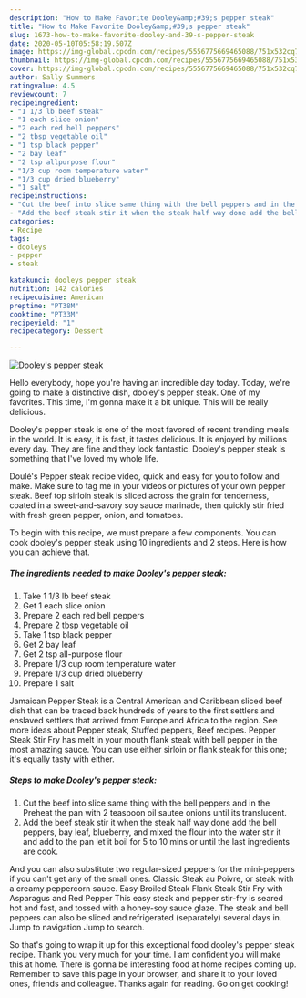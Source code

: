 ```yaml
---
description: "How to Make Favorite Dooley&amp;#39;s pepper steak"
title: "How to Make Favorite Dooley&amp;#39;s pepper steak"
slug: 1673-how-to-make-favorite-dooley-and-39-s-pepper-steak
date: 2020-05-10T05:58:19.507Z
image: https://img-global.cpcdn.com/recipes/5556775669465088/751x532cq70/dooleys-pepper-steak-recipe-main-photo.jpg
thumbnail: https://img-global.cpcdn.com/recipes/5556775669465088/751x532cq70/dooleys-pepper-steak-recipe-main-photo.jpg
cover: https://img-global.cpcdn.com/recipes/5556775669465088/751x532cq70/dooleys-pepper-steak-recipe-main-photo.jpg
author: Sally Summers
ratingvalue: 4.5
reviewcount: 7
recipeingredient:
- "1 1/3 lb beef steak"
- "1 each slice onion"
- "2 each red bell peppers"
- "2 tbsp vegetable oil"
- "1 tsp black pepper"
- "2 bay leaf"
- "2 tsp allpurpose flour"
- "1/3 cup room temperature water"
- "1/3 cup dried blueberry"
- "1 salt"
recipeinstructions:
- "Cut the beef into slice same thing with the bell peppers and in the Preheat the pan with 2 teaspoon oil sautee onions until its translucent."
- "Add the beef steak stir it when the steak half way done add the bell peppers, bay leaf, blueberry,  and mixed the flour into the water stir it and add to the pan let it boil for 5 to 10 mins or until the last ingredients are cook."
categories:
- Recipe
tags:
- dooleys
- pepper
- steak

katakunci: dooleys pepper steak 
nutrition: 142 calories
recipecuisine: American
preptime: "PT38M"
cooktime: "PT33M"
recipeyield: "1"
recipecategory: Dessert

---
```



![Dooley&#39;s pepper steak](https://img-global.cpcdn.com/recipes/5556775669465088/751x532cq70/dooleys-pepper-steak-recipe-main-photo.jpg)

Hello everybody, hope you're having an incredible day today. Today, we're going to make a distinctive dish, dooley&#39;s pepper steak. One of my favorites. This time, I'm gonna make it a bit unique. This will be really delicious.

Dooley&#39;s pepper steak is one of the most favored of recent trending meals in the world. It is easy, it is fast, it tastes delicious. It is enjoyed by millions every day. They are fine and they look fantastic. Dooley&#39;s pepper steak is something that I've loved my whole life.

Doulé&#39;s Pepper steak recipe video, quick and easy for you to follow and make. Make sure to tag me in your videos or pictures of your own pepper steak. Beef top sirloin steak is sliced across the grain for tenderness, coated in a sweet-and-savory soy sauce marinade, then quickly stir fried with fresh green pepper, onion, and tomatoes.


To begin with this recipe, we must prepare a few components. You can cook dooley&#39;s pepper steak using 10 ingredients and 2 steps. Here is how you can achieve that.

<!--inarticleads1-->

##### The ingredients needed to make Dooley&#39;s pepper steak:

1. Take 1 1/3 lb beef steak
1. Get 1 each slice onion
1. Prepare 2 each red bell peppers
1. Prepare 2 tbsp vegetable oil
1. Take 1 tsp black pepper
1. Get 2 bay leaf
1. Get 2 tsp all-purpose flour
1. Prepare 1/3 cup room temperature water
1. Prepare 1/3 cup dried blueberry
1. Prepare 1 salt


Jamaican Pepper Steak is a Central American and Caribbean sliced beef dish that can be traced back hundreds of years to the first settlers and enslaved settlers that arrived from Europe and Africa to the region. See more ideas about Pepper steak, Stuffed peppers, Beef recipes. Pepper Steak Stir Fry has melt in your mouth flank steak with bell pepper in the most amazing sauce. You can use either sirloin or flank steak for this one; it&#39;s equally tasty with either. 

<!--inarticleads2-->

##### Steps to make Dooley&#39;s pepper steak:

1. Cut the beef into slice same thing with the bell peppers and in the Preheat the pan with 2 teaspoon oil sautee onions until its translucent.
1. Add the beef steak stir it when the steak half way done add the bell peppers, bay leaf, blueberry,  and mixed the flour into the water stir it and add to the pan let it boil for 5 to 10 mins or until the last ingredients are cook.


And you can also substitute two regular-sized peppers for the mini-peppers if you can&#39;t get any of the small ones. Classic Steak au Poivre, or steak with a creamy peppercorn sauce. Easy Broiled Steak Flank Steak Stir Fry with Asparagus and Red Pepper This easy steak and pepper stir-fry is seared hot and fast, and tossed with a honey-soy sauce glaze. The steak and bell peppers can also be sliced and refrigerated (separately) several days in. Jump to navigation Jump to search. 

So that's going to wrap it up for this exceptional food dooley&#39;s pepper steak recipe. Thank you very much for your time. I am confident you will make this at home. There is gonna be interesting food at home recipes coming up. Remember to save this page in your browser, and share it to your loved ones, friends and colleague. Thanks again for reading. Go on get cooking!
